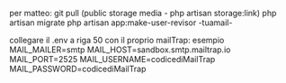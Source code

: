 per matteo:
git pull 
(public storage media - php artisan storage:link)
php artisan migrate
php artisan app:make-user-revisor -tuamail-

collegare il .env a riga 50 con il proprio mailTrap:
 esempio
 MAIL_MAILER=smtp
MAIL_HOST=sandbox.smtp.mailtrap.io
MAIL_PORT=2525
MAIL_USERNAME=codicediMailTrap
MAIL_PASSWORD=codicediMailTrap